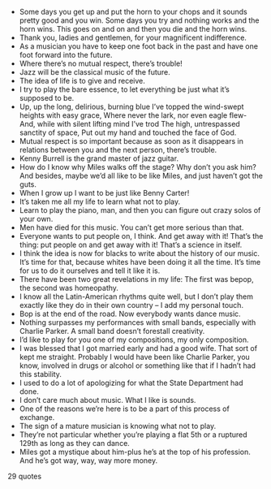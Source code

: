  - Some days you get up and put the horn to your chops and it sounds pretty good and you win. Some days you try and nothing works and the horn wins. This goes on and on and then you die and the horn wins.
 - Thank you, ladies and gentlemen, for your magnificent indifference.
 - As a musician you have to keep one foot back in the past and have one foot forward into the future.
 - Where there’s no mutual respect, there’s trouble!
 - Jazz will be the classical music of the future.
 - The idea of life is to give and receive.
 - I try to play the bare essence, to let everything be just what it’s supposed to be.
 - Up, up the long, delirious, burning blue I’ve topped the wind-swept heights with easy grace, Where never the lark, nor even eagle flew- And, while with silent lifting mind I’ve trod The high, untrespassed sanctity of space, Put out my hand and touched the face of God.
 - Mutual respect is so important because as soon as it disappears in relations between you and the next person, there’s trouble.
 - Kenny Burrell is the grand master of jazz guitar.
 - How do I know why Miles walks off the stage? Why don’t you ask him? And besides, maybe we’d all like to be like Miles, and just haven’t got the guts.
 - When I grow up I want to be just like Benny Carter!
 - It’s taken me all my life to learn what not to play.
 - Learn to play the piano, man, and then you can figure out crazy solos of your own.
 - Men have died for this music. You can’t get more serious than that.
 - Everyone wants to put people on, I think. And get away with it! That’s the thing: put people on and get away with it! That’s a science in itself.
 - I think the idea is now for blacks to write about the history of our music. It’s time for that, because whites have been doing it all the time. It’s time for us to do it ourselves and tell it like it is.
 - There have been two great revelations in my life: The first was bepop, the second was homeopathy.
 - I know all the Latin-American rhythms quite well, but I don’t play them exactly like they do in their own country – I add my personal touch.
 - Bop is at the end of the road. Now everybody wants dance music.
 - Nothing surpasses my performances with small bands, especially with Charlie Parker. A small band doesn’t forestall creativity.
 - I’d like to play for you one of my compositions, my only composition.
 - I was blessed that I got married early and had a good wife. That sort of kept me straight. Probably I would have been like Charlie Parker, you know, involved in drugs or alcohol or something like that if I hadn’t had this stability.
 - I used to do a lot of apologizing for what the State Department had done.
 - I don’t care much about music. What I like is sounds.
 - One of the reasons we’re here is to be a part of this process of exchange.
 - The sign of a mature musician is knowing what not to play.
 - They’re not particular whether you’re playing a flat 5th or a ruptured 129th as long as they can dance.
 - Miles got a mystique about him-plus he’s at the top of his profession. And he’s got way, way, way more money.

29 quotes